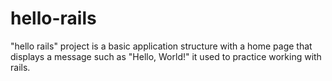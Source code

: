 # hello-rails
"hello rails" project is a basic application structure with a home page that displays a message such as "Hello, World!" it used to practice working with rails.
